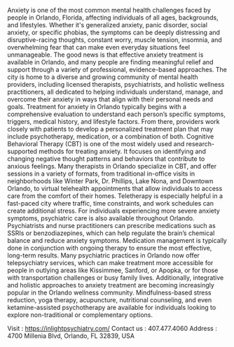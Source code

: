 Anxiety is one of the most common mental health challenges faced by people in Orlando, Florida, affecting individuals of all ages, backgrounds, and lifestyles. Whether it's generalized anxiety, panic disorder, social anxiety, or specific phobias, the symptoms can be deeply distressing and disruptive-racing thoughts, constant worry, muscle tension, insomnia, and overwhelming fear that can make even everyday situations feel unmanageable. 
The good news is that effective anxiety treatment is available in Orlando, and many people are finding meaningful relief and support through a variety of professional, evidence-based approaches. The city is home to a diverse and growing community of mental health providers, including licensed therapists, psychiatrists, and holistic wellness practitioners, all dedicated to helping individuals understand, manage, and overcome their anxiety in ways that align with their personal needs and goals.
Treatment for anxiety in Orlando typically begins with a comprehensive evaluation to understand each person’s specific symptoms, triggers, medical history, and lifestyle factors. From there, providers work closely with patients to develop a personalized treatment plan that may include psychotherapy, medication, or a combination of both. Cognitive Behavioral Therapy (CBT) is one of the most widely used and research-supported methods for treating anxiety.
It focuses on identifying and changing negative thought patterns and behaviors that contribute to anxious feelings. Many therapists in Orlando specialize in CBT, and offer sessions in a variety of formats, from traditional in-office visits in neighborhoods like Winter Park, Dr. Phillips, Lake Nona, and Downtown Orlando, to virtual telehealth appointments that allow individuals to access care from the comfort of their homes. Teletherapy is especially helpful in a fast-paced city where traffic, time constraints, and work schedules can create additional stress.
For individuals experiencing more severe anxiety symptoms, psychiatric care is also available throughout Orlando. Psychiatrists and nurse practitioners can prescribe medications such as SSRIs or benzodiazepines, which can help regulate the brain’s chemical balance and reduce anxiety symptoms. Medication management is typically done in conjunction with ongoing therapy to ensure the most effective, long-term results. 
Many psychiatric practices in Orlando now offer telepsychiatry services, which can make treatment more accessible for people in outlying areas like Kissimmee, Sanford, or Apopka, or for those with transportation challenges or busy family lives. Additionally, integrative and holistic approaches to anxiety treatment are becoming increasingly popular in the Orlando wellness community. Mindfulness-based stress reduction, yoga therapy, acupuncture, nutritional counseling, and even ketamine-assisted psychotherapy are available for individuals looking to explore non-traditional or complementary options.

Visit : https://inlightpsychiatry.com/
Contact us : 407.477.4060
Address : 4700 Millenia Blvd, Orlando, FL 32839, USA

